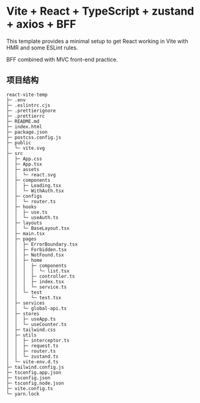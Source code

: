 # Vite + React + TypeScript + zustand + axios + BFF

This template provides a minimal setup to get React working in Vite with HMR and some ESLint rules.

BFF combined with MVC front-end practice.

## 项目结构

```
react-vite-temp
├─ .env
├─ .eslintrc.cjs
├─ .prettierignore
├─ .prettierrc
├─ README.md
├─ index.html
├─ package.json
├─ postcss.config.js
├─ public
│  └─ vite.svg
├─ src
│  ├─ App.css
│  ├─ App.tsx
│  ├─ assets
│  │  └─ react.svg
│  ├─ components
│  │  ├─ Loading.tsx
│  │  └─ WithAuth.tsx
│  ├─ configs
│  │  └─ router.ts
│  ├─ hooks
│  │  ├─ use.ts
│  │  └─ useAuth.ts
│  ├─ layouts
│  │  └─ BaseLayout.tsx
│  ├─ main.tsx
│  ├─ pages
│  │  ├─ ErrorBoundary.tsx
│  │  ├─ Forbidden.tsx
│  │  ├─ NotFound.tsx
│  │  ├─ home
│  │  │  ├─ components
│  │  │  │  └─ list.tsx
│  │  │  ├─ controller.ts
│  │  │  ├─ index.tsx
│  │  │  └─ service.ts
│  │  └─ test
│  │     └─ test.tsx
│  ├─ services
│  │  └─ global-api.ts
│  ├─ stores
│  │  ├─ useApp.ts
│  │  └─ useCounter.ts
│  ├─ tailwind.css
│  ├─ utils
│  │  ├─ interceptor.ts
│  │  ├─ request.ts
│  │  ├─ router.ts
│  │  └─ zustand.ts
│  └─ vite-env.d.ts
├─ tailwind.config.js
├─ tsconfig.app.json
├─ tsconfig.json
├─ tsconfig.node.json
├─ vite.config.ts
└─ yarn.lock
```